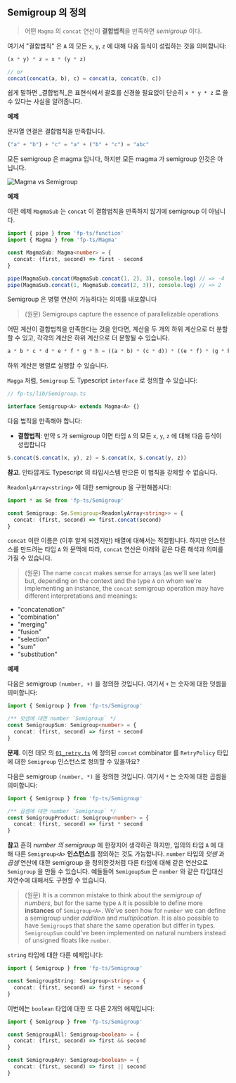 ## Semigroup 의 정의

> 어떤 `Magma` 의 `concat` 연산이 **결합법칙**을 만족하면 _semigroup_ 이다.

여기서 "결합법칙" 은 `A` 의 모든 `x`, `y`, `z` 에 대해 다음 등식이 성립하는 것을 의미합니다:

```typescript
(x * y) * z = x * (y * z)

// or
concat(concat(a, b), c) = concat(a, concat(b, c))
```

쉽게 말하면 _결합법칙_은 표현식에서 괄호를 신경쓸 필요없이 단순히 `x * y * z` 로 쓸 수 있다는 사실을 알려줍니다.

**예제**

문자열 연결은 결합법칙을 만족합니다.

```typescript
("a" + "b") + "c" = "a" + ("b" + "c") = "abc"
```

모든 semigroup 은 magma 입니다, 하지만 모든 magma 가 semigroup 인것은 아닙니다.

![Magma vs Semigroup](../images/semigroup.png)

**예제**

이전 예제 `MagmaSub` 는 `concat` 이 결합법칙을 만족하지 않기에 semigroup 이 아닙니다.

```typescript
import { pipe } from 'fp-ts/function'
import { Magma } from 'fp-ts/Magma'

const MagmaSub: Magma<number> = {
  concat: (first, second) => first - second
}

pipe(MagmaSub.concat(MagmaSub.concat(1, 2), 3), console.log) // => -4
pipe(MagmaSub.concat(1, MagmaSub.concat(2, 3)), console.log) // => 2
```

Semigroup 은 병렬 연산이 가능하다는 의미를 내포합니다
> (원문) Semigroups capture the essence of parallelizable operations

어떤 계산이 결합법칙을 만족한다는 것을 안다면, 계산을 두 개의 하위 계산으로 더 분할할 수 있고, 각각의 계산은 하위 계산으로 더 분할될 수 있습니다.

```typescript
a * b * c * d * e * f * g * h = ((a * b) * (c * d)) * ((e * f) * (g * h))
```

하위 계산은 병렬로 실행할 수 있습니다.

`Magga` 처럼, `Semigroup` 도 Typescript `interface` 로 정의할 수 있습니다:

```typescript
// fp-ts/lib/Semigroup.ts

interface Semigroup<A> extends Magma<A> {}
```

다음 법칙을 만족해야 합니다:

- **결합법칙**: 만약 `S` 가 semigroup 이면 타입 `A` 의 모든 `x`, `y`, `z` 에 대해 다음 등식이 성립합니다

```typescript
S.concat(S.concat(x, y), z) = S.concat(x, S.concat(y, z))
```

**참고**. 안타깝게도 Typescript 의 타입시스템 만으론 이 법칙을 강제할 수 없습니다.

`ReadonlyArray<string>` 에 대한 semigroup 을 구현해봅시다:

```typescript
import * as Se from 'fp-ts/Semigroup'

const Semigroup: Se.Semigroup<ReadonlyArray<string>> = {
  concat: (first, second) => first.concat(second)
}
```

`concat` 이란 이름은 (이후 알게 되겠지만) 배열에 대해서는 적절합니다. 하지만 인스턴스를 만드려는 타입 `A` 와 문맥에 따라, `concat` 연산은 아래와 같은 다른 해석과 의미를 가질 수 있습니다.
> (원문) The name `concat` makes sense for arrays (as we'll see later) but, depending on the context and the type `A` on whom we're implementing an instance, the `concat` semigroup operation may have different interpretations and meanings:

- "concatenation"
- "combination"
- "merging"
- "fusion"
- "selection"
- "sum"
- "substitution"

**예제**

다음은 semigroup `(number, +)` 을 정의한 것입니다. 여기서 `+` 는 숫자에 대한 덧셈을 의미합니다:

```typescript
import { Semigroup } from 'fp-ts/Semigroup'

/** 덧셈에 대한 number `Semigroup` */
const SemigroupSum: Semigroup<number> = {
  concat: (first, second) => first + second
}
```

**문제**. 이전 데모 의 [`01_retry.ts`](../01_retry.ts) 에 정의된 `concat` combinator 를 `RetryPolicy` 타입에 대한 `Semigroup` 인스턴스로 정의할 수 있을까요?

다음은 semigroup `(number, *)` 을 정의한 것입니다. 여기서 `*` 는 숫자에 대한 곱셈을 의미합니다:

```typescript
import { Semigroup } from 'fp-ts/Semigroup'

/** 곱셈에 대한 number `Semigroup` */
const SemigroupProduct: Semigroup<number> = {
  concat: (first, second) => first * second
}
```

**참고** 흔히 _number 의 semigroup_ 에 한정지어 생각하곤 하지만, 임의의 타입 `A` 에 대해 다른 `Semigroup<A>` **인스턴스**를 정의하는 것도 가능합니다. `number` 타입의 _덧셈_ 과 _곱셈_ 연산에 대한 semigroup 을 정의한것처럼 다른 타입에 대해 같은 연산으로 `Semigroup` 을 만들 수 있습니다. 예들들어 `SemigoupSum` 은 `number` 와 같은 타입대신 자연수에 대해서도 구현할 수 있습니다.
> (원문) It is a common mistake to think about the _semigroup of numbers_, but for the same type `A` it is possible to define more **instances** of `Semigroup<A>`. We've seen how for `number` we can define a semigroup under _addition_ and _multiplication_. It is also possible to have `Semigroup`s that share the same operation but differ in types. `SemigroupSum` could've been implemented on natural numbers instead of unsigned floats like `number`.

`string` 타입에 대한 다른 예제입니다:

```typescript
import { Semigroup } from 'fp-ts/Semigroup'

const SemigroupString: Semigroup<string> = {
  concat: (first, second) => first + second
}
```

이번에는 `boolean` 타입에 대한 또 다른 2개의 에제입니다:

```typescript
import { Semigroup } from 'fp-ts/Semigroup'

const SemigroupAll: Semigroup<boolean> = {
  concat: (first, second) => first && second
}

const SemigroupAny: Semigroup<boolean> = {
  concat: (first, second) => first || second
}
```
